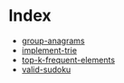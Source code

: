 # Index

- [group-anagrams](group-anagrams.md)
- [implement-trie](implement-trie.md)
- [top-k-frequent-elements](top-k-frequent-elements.md)
- [valid-sudoku](valid-sudoku.md)
